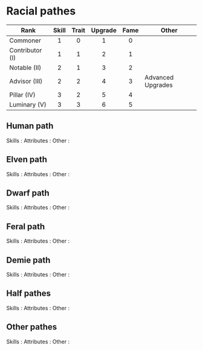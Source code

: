 # Racial pathes

| Rank            | Skill | Trait | Upgrade | Fame | Other             |
| --------------- | :---: | :---: | :-----: | :--: | ----------------- |
| Commoner        |   1   |   0   |    1    |  0   |
| Contributor (I) |   1   |   1   |    2    |  1   |
| Notable (II)    |   2   |   1   |    3    |  2   |
| Advisor (III)   |   2   |   2   |    4    |  3   | Advanced Upgrades |
| Pillar (IV)     |   3   |   2   |    5    |  4   |
| Luminary (V)    |   3   |   3   |    6    |  5   |

## Human path

Skills :
Attributes :
Other :

## Elven path

Skills :
Attributes :
Other :

## Dwarf path

Skills :
Attributes :
Other :

## Feral path

Skills :
Attributes :
Other :

## Demie path

Skills :
Attributes :
Other :

## Half pathes

Skills :
Attributes :
Other :

## Other pathes

Skills :
Attributes :
Other :
